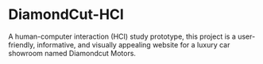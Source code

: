 # DiamondCut-HCI
A human-computer interaction (HCI) study prototype, this project is a user-friendly, informative, and visually appealing website for a luxury car showroom named Diamondcut Motors.
